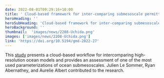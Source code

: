 ```yaml
---
date: 2022-08-01T09:29:16+10:00
title: ' Cloud-based framework for inter-comparing submesoscale permitting realistic ocean models'
heroHeading: ''
heroSubHeading: 'Cloud-based framework for inter-comparing submesoscale permitting realistic ocean models'
heroBackground: ''
thumbnail:  'images/news/2208-Uchida.png'
images: ['images/news/2208-Uchida.png']
link: 'https://doi.org/10.5194/gmd-2022-27'
---
```


This [study](https://doi.org/10.5194/gmd-2022-27) presents a cloud-based workflow for intercomparing high-resolution ocean models and provides an assessment of one of the most used parameterizations of ocean submesoscales. Julien Le Sommer, Ryan Abernathey, and Aurelie Albert contributed to the research.
